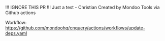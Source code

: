 !!! IGNORE THIS PR !!! Just a test - Christian
Created by Mondoo Tools via Github actions

Workflow:
https://github.com/mondoohq/cnquery/actions/workflows/update-deps.yaml